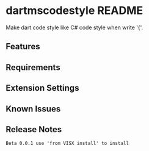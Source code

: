 # dartmscodestyle README

Make dart code style like C# code style when write '{'.


## Features

## Requirements


## Extension Settings


## Known Issues

## Release Notes
	Beta 0.0.1 use 'from VISX install' to install 